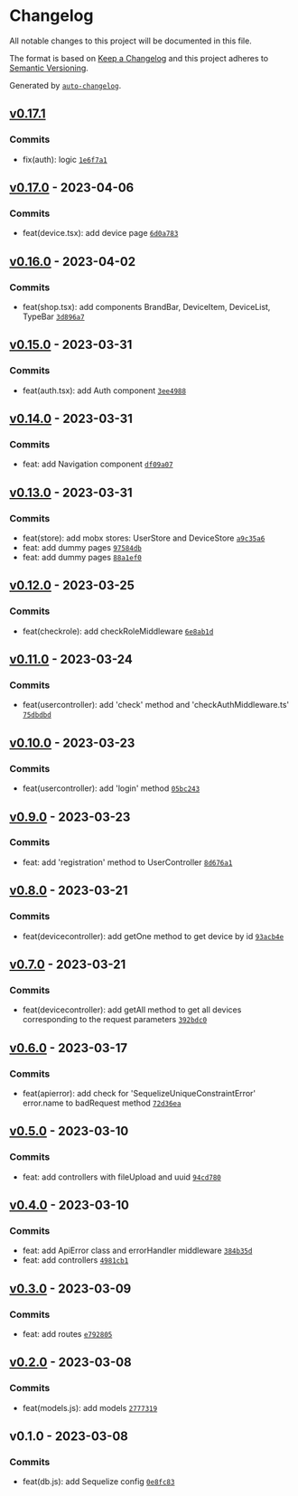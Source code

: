 # Changelog

All notable changes to this project will be documented in this file.

The format is based on [Keep a Changelog](https://keepachangelog.com/en/1.0.0/)
and this project adheres to [Semantic Versioning](https://semver.org/spec/v2.0.0.html).

Generated by [`auto-changelog`](https://github.com/CookPete/auto-changelog).

## [v0.17.1](https://github.com/WhiteDevilMan/ecommerce-pern-stack/compare/v0.17.0...v0.17.1)

### Commits

- fix(auth): logic [`1e6f7a1`](https://github.com/WhiteDevilMan/ecommerce-pern-stack/commit/1e6f7a1ea59efe3073e5dedf03a13917704f2a58)

## [v0.17.0](https://github.com/WhiteDevilMan/ecommerce-pern-stack/compare/v0.16.0...v0.17.0) - 2023-04-06

### Commits

- feat(device.tsx): add device page [`6d0a783`](https://github.com/WhiteDevilMan/ecommerce-pern-stack/commit/6d0a7836349b25f4226f1d5d14aaf1b471ccbc65)

## [v0.16.0](https://github.com/WhiteDevilMan/ecommerce-pern-stack/compare/v0.15.0...v0.16.0) - 2023-04-02

### Commits

- feat(shop.tsx): add components BrandBar, DeviceItem, DeviceList, TypeBar [`3d896a7`](https://github.com/WhiteDevilMan/ecommerce-pern-stack/commit/3d896a753caf3d42f1f96414744e0f4104783eca)

## [v0.15.0](https://github.com/WhiteDevilMan/ecommerce-pern-stack/compare/v0.14.0...v0.15.0) - 2023-03-31

### Commits

- feat(auth.tsx): add Auth component [`3ee4988`](https://github.com/WhiteDevilMan/ecommerce-pern-stack/commit/3ee49883c3a5ce950dac3d64d87b81bd0aa793b7)

## [v0.14.0](https://github.com/WhiteDevilMan/ecommerce-pern-stack/compare/v0.13.0...v0.14.0) - 2023-03-31

### Commits

- feat: add Navigation component [`df09a07`](https://github.com/WhiteDevilMan/ecommerce-pern-stack/commit/df09a0727e59d6343b4f24d837059bafb08e8490)

## [v0.13.0](https://github.com/WhiteDevilMan/ecommerce-pern-stack/compare/v0.12.0...v0.13.0) - 2023-03-31

### Commits

- feat(store): add mobx stores: UserStore and DeviceStore [`a9c35a6`](https://github.com/WhiteDevilMan/ecommerce-pern-stack/commit/a9c35a66270e512067384d8db9fa60be58bf6647)
- feat: add dummy pages [`97584db`](https://github.com/WhiteDevilMan/ecommerce-pern-stack/commit/97584db85f0744556ea5c80d5af718204dc64560)
- feat: add dummy pages [`88a1ef0`](https://github.com/WhiteDevilMan/ecommerce-pern-stack/commit/88a1ef0aa3dbe164992793dcca82a97c5e7f1687)

## [v0.12.0](https://github.com/WhiteDevilMan/ecommerce-pern-stack/compare/v0.11.0...v0.12.0) - 2023-03-25

### Commits

- feat(checkrole): add checkRoleMiddleware [`6e8ab1d`](https://github.com/WhiteDevilMan/ecommerce-pern-stack/commit/6e8ab1dbd357840162a9ad5756e79f1ecfbbe317)

## [v0.11.0](https://github.com/WhiteDevilMan/ecommerce-pern-stack/compare/v0.10.0...v0.11.0) - 2023-03-24

### Commits

- feat(usercontroller): add 'check' method and 'checkAuthMiddleware.ts' [`75dbdbd`](https://github.com/WhiteDevilMan/ecommerce-pern-stack/commit/75dbdbd3345499d95f4570f7b01106f020dc209f)

## [v0.10.0](https://github.com/WhiteDevilMan/ecommerce-pern-stack/compare/v0.9.0...v0.10.0) - 2023-03-23

### Commits

- feat(usercontroller): add 'login' method [`05bc243`](https://github.com/WhiteDevilMan/ecommerce-pern-stack/commit/05bc2431095bfd99fd04c728b0d9ffecc6cee4c0)

## [v0.9.0](https://github.com/WhiteDevilMan/ecommerce-pern-stack/compare/v0.8.0...v0.9.0) - 2023-03-23

### Commits

- feat: add 'registration' method to UserController [`8d676a1`](https://github.com/WhiteDevilMan/ecommerce-pern-stack/commit/8d676a15b514efc4aeef3e88afd494733e968529)

## [v0.8.0](https://github.com/WhiteDevilMan/ecommerce-pern-stack/compare/v0.7.0...v0.8.0) - 2023-03-21

### Commits

- feat(devicecontroller): add getOne method to get device by id [`93acb4e`](https://github.com/WhiteDevilMan/ecommerce-pern-stack/commit/93acb4ef4be4d3215fd81f91babe15beb840c6e0)

## [v0.7.0](https://github.com/WhiteDevilMan/ecommerce-pern-stack/compare/v0.6.0...v0.7.0) - 2023-03-21

### Commits

- feat(devicecontroller): add getAll method to get all devices corresponding to the request parameters [`392bdc0`](https://github.com/WhiteDevilMan/ecommerce-pern-stack/commit/392bdc02f15c94b2944bca61860f80401d3236bf)

## [v0.6.0](https://github.com/WhiteDevilMan/ecommerce-pern-stack/compare/v0.5.0...v0.6.0) - 2023-03-17

### Commits

- feat(apierror): add check for 'SequelizeUniqueConstraintError' error.name to badRequest method [`72d36ea`](https://github.com/WhiteDevilMan/ecommerce-pern-stack/commit/72d36ea8a8118c760a232d7b79179e43fc25c9b4)

## [v0.5.0](https://github.com/WhiteDevilMan/ecommerce-pern-stack/compare/v0.4.0...v0.5.0) - 2023-03-10

### Commits

- feat: add controllers with fileUpload and uuid [`94cd780`](https://github.com/WhiteDevilMan/ecommerce-pern-stack/commit/94cd780b48f7ae47ae3fe3c3d4b0769a5a9c6adf)

## [v0.4.0](https://github.com/WhiteDevilMan/ecommerce-pern-stack/compare/v0.3.0...v0.4.0) - 2023-03-10

### Commits

- feat: add ApiError class and errorHandler middleware [`384b35d`](https://github.com/WhiteDevilMan/ecommerce-pern-stack/commit/384b35dbb2e9b11eb6c6f73e567967d317ed536d)
- feat: add controllers [`4981cb1`](https://github.com/WhiteDevilMan/ecommerce-pern-stack/commit/4981cb1a1e37a74f9418b53e1c62c8eb9bd99ee4)

## [v0.3.0](https://github.com/WhiteDevilMan/ecommerce-pern-stack/compare/v0.2.0...v0.3.0) - 2023-03-09

### Commits

- feat: add routes [`e792805`](https://github.com/WhiteDevilMan/ecommerce-pern-stack/commit/e7928057fd29ae158b54e5a2a109a6fcf8ddc67f)

## [v0.2.0](https://github.com/WhiteDevilMan/ecommerce-pern-stack/compare/v0.1.0...v0.2.0) - 2023-03-08

### Commits

- feat(models.js): add models [`2777319`](https://github.com/WhiteDevilMan/ecommerce-pern-stack/commit/27773195ae9bd0596d51eeb6fa42c2da2d73f0c3)

## v0.1.0 - 2023-03-08

### Commits

- feat(db.js): add Sequelize config [`0e8fc83`](https://github.com/WhiteDevilMan/ecommerce-pern-stack/commit/0e8fc833f10b6dc640fb63a424a491d4c707fa75)
